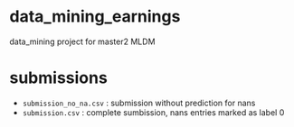 # data_mining_earnings
data_mining project for master2 MLDM

# submissions
- `submission_no_na.csv` : submission without prediction for nans
- `submission.csv` : complete sumbission, nans entries marked as label 0
